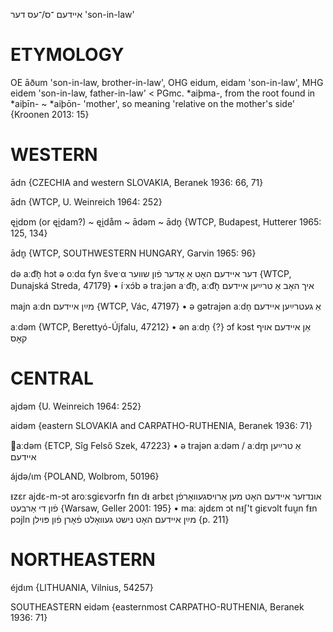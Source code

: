 איידעם
־ס/־עס
דער
'son-in-law'

ETYMOLOGY
===========
OE āðum 'son-in-law, brother-in-law', OHG eidum, eidam 'son-in-law', MHG eidem 'son-in-law, father-in-law' < PGmc. *aiþma-, from the root found in *aiþīn- ~ *aiþōn- 'mother', so meaning 'relative on the mother's side'
{Kroonen 2013: 15}

WESTERN
========

ādn {CZECHIA and western SLOVAKIA, Beranek 1936: 66, 71}

ādn {WTCP, U. Weinreich 1964: 252}

ęi̯dɒm (or ęi̯dam?) ~ ęi̯dåm ~ ādəm ~ ādn̥ {WTCP, Budapest, Hutterer 1965: 125, 134}

ādn̥ {WTCP, SOUTHWESTERN HUNGARY, Garvin 1965: 96}

də aːd͡n̩ hɔt ə oːdα fyn šveˑα דער איידעם האָט אַ אָדער פֿון שווער {WTCP, Dunajská Streda, 47179}
	•	íˑxɔ́b ə traːjən aˑd͡n̩, aːd͡n̩ איך האָב אַ טרײַען איידעם

majn aːdn מײַן איידעם {WTCP, Vác, 47197}
	•	ə gətrajən aːdn̩ אַ געטרײַען איידעם

aːdəm {WTCP, Berettyó-Újfalu, 47212}
	•	ən aːdn̩ {?} ɔf kɔst אַן איידעם אויף קאָס

CENTRAL
========

ajdəm {U. Weinreich 1964: 252}

aidəm {eastern SLOVAKIA and CARPATHO-RUTHENIA, Beranek 1936: 71}

aːdəm {ETCP, Sîg Felső Szek, 47223}
	•	ə trajən aːdəm / aːdm̥ אַ טרײַען איידעם

ájdə/ɩm {POLAND, Wolbrom, 50196}

ᵻzɛr ajdɛ-m-ɔt aroːsgiɛvɔrfn fᵻn dᵻ arbɛt אונדזער איידעם האָט מען אַרויסגעוואָרפֿן פֿון די אַרבעט {Warsaw, Geller 2001: 195}
	•	maː ajdɛm ɔt nᵻʃ't giɛvɔlt fuu̯n fᵻn pɔjln מײַן איידעם האָט נישט געוואָלט פֿאָרן פֿון פּוילן {p. 211} 

NORTHEASTERN
==============

éjdɩm {LITHUANIA, Vilnius, 54257}

SOUTHEASTERN
eidəm {easternmost CARPATHO-RUTHENIA, Beranek 1936: 71}
